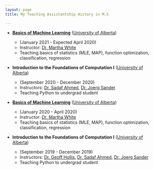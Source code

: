 ```yaml
---
layout: page
title: My Teaching Assistantship History in M.S

---
```

* __[Basics of Machine Learning](https://marthawhite.github.io/mlbasics/)__ ([University of Alberta](https://www.ualberta.ca/index.html))
  - (January 2021 - Expected April 2020)
  - Instructor: [Dr. Martha White](https://webdocs.cs.ualberta.ca/~whitem/)
  - Teaching basics of statistics (MLE, MAP), function optimization, classification, regression
  
* __Introduction to the Foundations of Computation I__ ([University of Alberta](https://www.ualberta.ca/index.html))
  - (September 2020 - December 2020)
  - Instructors: [Dr. Sadaf Ahmed](https://apps.ualberta.ca/catalogue/instructor/sadaf), [Dr. Joerg Sander](https://webdocs.cs.ualberta.ca/~joerg/)
  - Teaching Python to undergrad student

* __[Basics of Machine Learning](https://marthawhite.github.io/mlbasics/)__ ([University of Alberta](https://www.ualberta.ca/index.html))
  - (January 2020 - April 2020)
  - Instructor: [Dr. Martha White](https://webdocs.cs.ualberta.ca/~whitem/)
  - Teaching basics of statistics (MLE, MAP), function optimization, classification, regression
  
* __Introduction to the Foundations of Computation I__ ([University of Alberta](https://www.ualberta.ca/index.html))
  - (September 2019 - December 2019)
  - Instructors: [Dr. Geoff Hollis](https://sites.ualberta.ca/~hollis/), [Dr. Sadaf Ahmed](https://apps.ualberta.ca/catalogue/instructor/sadaf), [Dr. Joerg Sander](https://webdocs.cs.ualberta.ca/~joerg/)
  - Teaching Python to undergrad student

